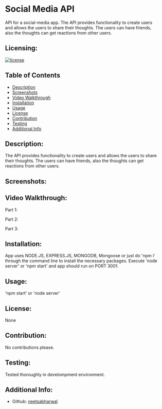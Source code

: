 # Social Media API

API for a social-media app.
The API provides functionality to create users and allows the users to share their thoughts. The users can have friends, also the thoughts can get reactions from other users.

  ## Licensing:
  [![license](https://img.shields.io/badge/license-None-blue)](https://shields.io)

  ## Table of Contents 
  - [Description](#description)
  - [Screenshots](#screenshots)
  - [Video Walkthrough](#video-walkthrough)
  - [Installation](#installation)
  - [Usage](#usage)
  - [License](#license)
  - [Contribution](#contribution)
  - [Testing](#testing)
  - [Additional Info](#additional-info)

  ## Description:
  The API provides functionality to create users and allows the users to share their thoughts. The users can have friends, also the thoughts can get reactions from other users.
  
  ## Screenshots:


  ## Video Walkthrough:
  Part 1:

  Part 2:

  Part 3:
  
  ## Installation:
  App uses NODE.JS, EXPRESS.JS, MONGODB, Mongoose or just do 'npm i' through the command line to install the necessary packages. Execute 'node server' or 'npm start' and app should run on PORT 3001.

  ## Usage:
  'npm start' or 'node server'

  ## License:
  None

  ## Contribution:
  No contributions please.

  ## Testing:
  Tested thoroughly in develompment environment.
  
  ## Additional Info:
  - Github: [neetsabharwal](https://github.com/neetsabharwal)